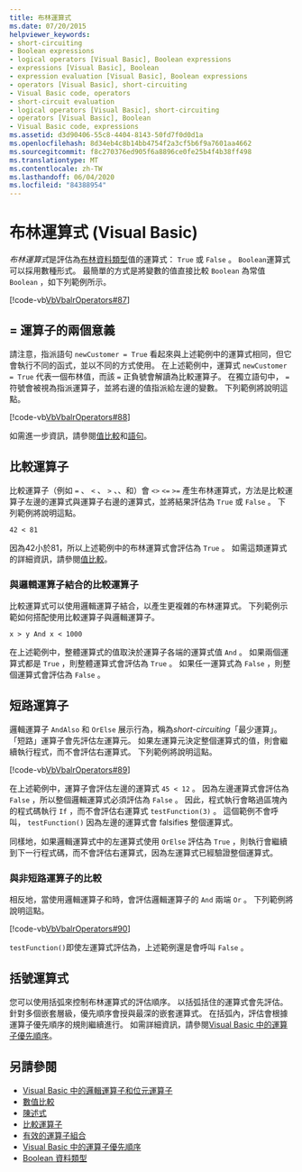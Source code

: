 ```yaml
---
title: 布林運算式
ms.date: 07/20/2015
helpviewer_keywords:
- short-circuiting
- Boolean expressions
- logical operators [Visual Basic], Boolean expressions
- expressions [Visual Basic], Boolean
- expression evaluation [Visual Basic], Boolean expressions
- operators [Visual Basic], short-circuiting
- Visual Basic code, operators
- short-circuit evaluation
- logical operators [Visual Basic], short-circuiting
- operators [Visual Basic], Boolean
- Visual Basic code, expressions
ms.assetid: d3d90406-55c8-4404-8143-50fd7f0d0d1a
ms.openlocfilehash: 8d34eb4c8b14bb4754f2a3cf5b6f9a7601aa4662
ms.sourcegitcommit: f8c270376ed905f6a8896ce0fe25b4f4b38ff498
ms.translationtype: MT
ms.contentlocale: zh-TW
ms.lasthandoff: 06/04/2020
ms.locfileid: "84388954"
---
```

# <a name="boolean-expressions-visual-basic"></a>布林運算式 (Visual Basic)
*布林運算式*是評估為[布林資料類型](../../../language-reference/data-types/boolean-data-type.md)值的運算式： `True` 或 `False` 。 `Boolean`運算式可以採用數種形式。 最簡單的方式是將變數的值直接比較 `Boolean` 為常值 `Boolean` ，如下列範例所示。  
  
 [!code-vb[VbVbalrOperators#87](~/samples/snippets/visualbasic/VS_Snippets_VBCSharp/VbVbalrOperators/VB/Class1.vb#87)]  
  
## <a name="two-meanings-of-the--operator"></a>= 運算子的兩個意義  
 請注意，指派語句 `newCustomer = True` 看起來與上述範例中的運算式相同，但它會執行不同的函式，並以不同的方式使用。 在上述範例中，運算式 `newCustomer = True` 代表一個布林值，而該 `=` 正負號會解讀為比較運算子。 在獨立語句中， `=` 符號會被視為指派運算子，並將右邊的值指派給左邊的變數。 下列範例將說明這點。  
  
 [!code-vb[VbVbalrOperators#88](~/samples/snippets/visualbasic/VS_Snippets_VBCSharp/VbVbalrOperators/VB/Class1.vb#88)]  
  
 如需進一步資訊，請參閱[值比較](value-comparisons.md)和[語句](../../../language-reference/statements/index.md)。  
  
## <a name="comparison-operators"></a>比較運算子  
 比較運算子（例如 `=` 、 `<` 、 `>` 、、和）會 `<>` `<=` `>=` 產生布林運算式，方法是比較運算子左邊的運算式與運算子右邊的運算式，並將結果評估為 `True` 或 `False` 。 下列範例將說明這點。  
  
 `42 < 81`  
  
 因為42小於81，所以上述範例中的布林運算式會評估為 `True` 。 如需這類運算式的詳細資訊，請參閱[值比較](value-comparisons.md)。  
  
### <a name="comparison-operators-combined-with-logical-operators"></a>與邏輯運算子結合的比較運算子  
 比較運算式可以使用邏輯運算子結合，以產生更複雜的布林運算式。 下列範例示範如何搭配使用比較運算子與邏輯運算子。  
  
 `x > y And x < 1000`  
  
 在上述範例中，整體運算式的值取決於運算子各端的運算式值 `And` 。 如果兩個運算式都是 `True` ，則整體運算式會評估為 `True` 。 如果任一運算式為 `False` ，則整個運算式會評估為 `False` 。  
  
## <a name="short-circuiting-operators"></a>短路運算子  
 邏輯運算子 `AndAlso` 和 `OrElse` 展示行為，稱為*short-circuiting*「最少運算」。 「短路」運算子會先評估左運算元。 如果左運算元決定整個運算式的值，則會繼續執行程式，而不會評估右運算式。 下列範例將說明這點。  
  
 [!code-vb[VbVbalrOperators#89](~/samples/snippets/visualbasic/VS_Snippets_VBCSharp/VbVbalrOperators/VB/Class1.vb#89)]  
  
 在上述範例中，運算子會評估左邊的運算式 `45 < 12` 。 因為左邊運算式會評估為 `False` ，所以整個邏輯運算式必須評估為 `False` 。 因此，程式執行會略過區塊內的程式碼執行 `If` ，而不會評估右運算式 `testFunction(3)` 。 這個範例不會呼叫， `testFunction()` 因為左邊的運算式會 falsifies 整個運算式。  
  
 同樣地，如果邏輯運算式中的左運算式使用 `OrElse` 評估為 `True` ，則執行會繼續到下一行程式碼，而不會評估右運算式，因為左運算式已經驗證整個運算式。  
  
### <a name="comparison-with-non-short-circuiting-operators"></a>與非短路運算子的比較  
 相反地，當使用邏輯運算子和時，會評估邏輯運算子的 `And` 兩端 `Or` 。 下列範例將說明這點。  
  
 [!code-vb[VbVbalrOperators#90](~/samples/snippets/visualbasic/VS_Snippets_VBCSharp/VbVbalrOperators/VB/Class1.vb#90)]  
  
 `testFunction()`即使左運算式評估為，上述範例還是會呼叫 `False` 。  
  
## <a name="parenthetical-expressions"></a>括號運算式  
 您可以使用括弧來控制布林運算式的評估順序。 以括弧括住的運算式會先評估。 針對多個嵌套層級，優先順序會授與最深的嵌套運算式。 在括弧內，評估會根據運算子優先順序的規則繼續進行。 如需詳細資訊，請參閱[Visual Basic 中的運算子優先順序](../../../language-reference/operators/operator-precedence.md)。  
  
## <a name="see-also"></a>另請參閱

- [Visual Basic 中的邏輯運算子和位元運算子](logical-and-bitwise-operators.md)
- [數值比較](value-comparisons.md)
- [陳述式](../statements.md)
- [比較運算子](../../../language-reference/operators/comparison-operators.md)
- [有效的運算子組合](efficient-combination-of-operators.md)
- [Visual Basic 中的運算子優先順序](../../../language-reference/operators/operator-precedence.md)
- [Boolean 資料類型](../../../language-reference/data-types/boolean-data-type.md)
